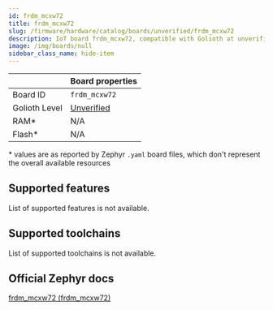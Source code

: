 ```yaml
---
id: frdm_mcxw72
title: frdm_mcxw72
slug: /firmware/hardware/catalog/boards/unverified/frdm_mcxw72
description: IoT board frdm_mcxw72, compatible with Golioth at unverified level.
image: /img/boards/null
sidebar_class_name: hide-item
---
```


[//]: # (This is an auto-generated file, do not edit! Changes to it will be lost upon re-generation)



|                | Board properties     |
| -------------  | -------------------- |
| Board ID       | `frdm_mcxw72` |
| Golioth Level  | [Unverified](/firmware/hardware#unverified-boards) |
| RAM*           | N/A |
| Flash*         | N/A |

\* values are as reported by Zephyr `.yaml` board files, which don't represent the overall available resources



## Supported features

List of supported features is not available.

## Supported toolchains

List of supported toolchains is not available.

## Official Zephyr docs

[frdm_mcxw72 (frdm_mcxw72)](https://docs.zephyrproject.org/latest/boards/nxp/frdm_mcxw72/doc/index.html)
